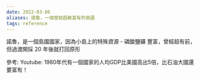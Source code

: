 ```yaml
---
date: 2022-03-06
aliases: 諾魯，一個曾經超級富有的島國
tags: reference
---
```


諾魯，是一個島國國家，因為小島上的特殊資源 - 磷酸鹽礦 豐富，曾經超有前，但過渡開採 20 年後就打回原形


參考:
Youtube: 1980年代有一個國家的人均GDP比美國高出5倍，比石油大國還要富有！

